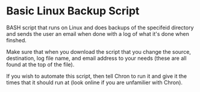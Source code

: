 # Basic Linux Backup Script
BASH script that runs on Linux and does backups of the specifeid directory and sends the user an email when done with a log of 
what it's done when finshed.

Make sure that when you download the script that you change the source, destination, log file name, and email address to your
needs (these are all found at the top of the file).

If you wish to automate this script, then tell Chron to run it and give it the times that it should run at (look online if you are
unfamilier with Chron).
